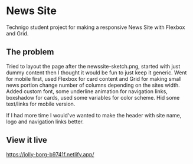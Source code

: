 # News Site

Technigo student project for making a responsive News Site with Flexbox and Grid.

## The problem

Tried to layout the page after the newssite-sketch.png, started with just dummy content then I thought it would be fun to just keep it generic.
Went for mobile first, used Flexbox for card content and Grid for making small news portion change number of columns depending on the sites width. Added custom font, some underline animation for navigation links, boxshadow for cards, used some variables for color scheme. Hid some text/links for mobile version.

If I had more time I would've wanted to make the header with site name, logo and navigation links better.

## View it live

https://jolly-borg-b9741f.netlify.app/
